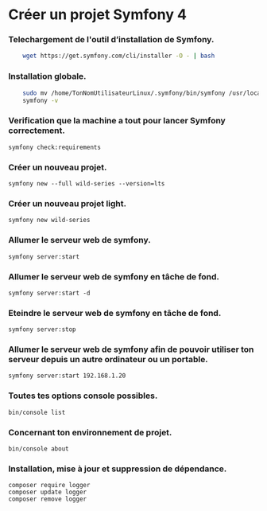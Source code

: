 # Créer un projet Symfony 4

### Telechargement de l'outil d’installation de Symfony.
```bash    
    wget https://get.symfony.com/cli/installer -O - | bash
```
### Installation globale.
```bash
    sudo mv /home/TonNomUtilisateurLinux/.symfony/bin/symfony /usr/local/bin/symfony
    symfony -v
```
### Verification que la machine a tout pour lancer Symfony correctement.
    symfony check:requirements

### Créer un nouveau projet.
    symfony new --full wild-series --version=lts

### Créer un nouveau projet light.
    symfony new wild-series

### Allumer le serveur web de symfony.
    symfony server:start

### Allumer le serveur web de symfony en tâche de fond.
    symfony server:start -d

### Eteindre le serveur web de symfony en tâche de fond.
    symfony server:stop

### Allumer le serveur web de symfony afin de pouvoir utiliser ton serveur depuis un autre ordinateur ou un portable.
    symfony server:start 192.168.1.20

### Toutes tes options console possibles.
    bin/console list

### Concernant ton environnement de projet.
    bin/console about

### Installation, mise à jour et suppression de dépendance.
    composer require logger
    composer update logger
    composer remove logger
